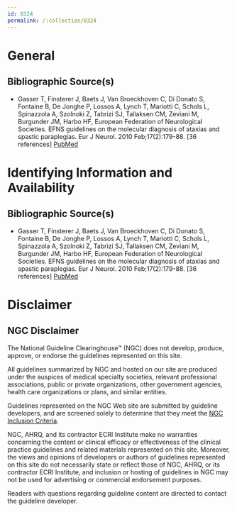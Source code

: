 ```yaml
---
id: 8324
permalink: /:collection/8324
---
```


# General

## Bibliographic Source(s)

- Gasser T, Finsterer J, Baets J, Van Broeckhoven C, Di Donato S, Fontaine B, De Jonghe P, Lossos A, Lynch T, Mariotti C, Schols L, Spinazzola A, Szolnoki Z, Tabrizi SJ, Tallaksen CM, Zeviani M, Burgunder JM, Harbo HF, European Federation of Neurological Societies. EFNS guidelines on the molecular diagnosis of ataxias and spastic paraplegias. Eur J Neurol. 2010 Feb;17(2):179-88. [36 references] [ PubMed ](http://www.ncbi.nlm.nih.gov/entrez/query.fcgi?cmd=Retrieve&db=pubmed&dopt=Abstract&list_uids=20050888)

# Identifying Information and Availability

## Bibliographic Source(s)

- Gasser T, Finsterer J, Baets J, Van Broeckhoven C, Di Donato S, Fontaine B, De Jonghe P, Lossos A, Lynch T, Mariotti C, Schols L, Spinazzola A, Szolnoki Z, Tabrizi SJ, Tallaksen CM, Zeviani M, Burgunder JM, Harbo HF, European Federation of Neurological Societies. EFNS guidelines on the molecular diagnosis of ataxias and spastic paraplegias. Eur J Neurol. 2010 Feb;17(2):179-88. [36 references] [ PubMed ](http://www.ncbi.nlm.nih.gov/entrez/query.fcgi?cmd=Retrieve&db=pubmed&dopt=Abstract&list_uids=20050888)

# Disclaimer

## NGC Disclaimer

The National Guideline Clearinghouse™ (NGC) does not develop, produce, approve, or endorse the guidelines represented on this site.

All guidelines summarized by NGC and hosted on our site are produced under the auspices of medical specialty societies, relevant professional associations, public or private organizations, other government agencies, health care organizations or plans, and similar entities.

Guidelines represented on the NGC Web site are submitted by guideline developers, and are screened solely to determine that they meet the [NGC Inclusion Criteria](/help-and-about/summaries/inclusion-criteria).

NGC, AHRQ, and its contractor ECRI Institute make no warranties concerning the content or clinical efficacy or effectiveness of the clinical practice guidelines and related materials represented on this site. Moreover, the views and opinions of developers or authors of guidelines represented on this site do not necessarily state or reflect those of NGC, AHRQ, or its contractor ECRI Institute, and inclusion or hosting of guidelines in NGC may not be used for advertising or commercial endorsement purposes.

Readers with questions regarding guideline content are directed to contact the guideline developer.

